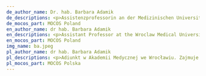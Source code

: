 ```yaml
---
de_author_name: Dr. hab. Barbara Adamik
de_descriptions: <p>Assistenzprofessorin an der Medizinischen Universität Wroclaw. Zu ihren Forschungsgebieten gehören Infektionskrankheiten, Sepsis und das Multiorgan-Dysfunktionssyndrom.</p>
de_mocos_part: MOCOS Poland
en_author_name: dr hab. Barbara Adamik
en_descriptions: <p>Assistant Professor at the Wroclaw Medical University. Her research areas include infectious diseases, sepsis, and multiple organ dysfunction syndrome.</p>
en_mocos_part: MOCOS Poland
img_name: ba.jpeg
pl_author_name: dr hab. Barbara Adamik
pl_descriptions: <p>Adiunkt w Akademii Medycznej we Wrocławiu. Zajmuje się chorobami zakaźnymi, sepsą i zespołem dysfunkcji wielonarządowej.</p>
pl_mocos_part: MOCOS Polska
---
```

